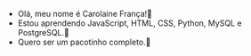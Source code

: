 - Olá, meu nome é Carolaine França!🍑
- Estou aprendendo JavaScript, HTML, CSS, Python, MySQL e PostgreSQL.🍑
- Quero ser um pacotinho completo.🍑

<!---
carolaine1998/carolaine1998 is a ✨ special ✨ repository because its `README.md` (this file) appears on your GitHub profile.
You can click the Preview link to take a look at your changes.
--->
